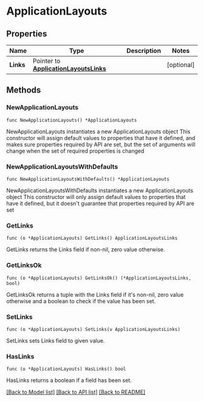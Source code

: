 # ApplicationLayouts

## Properties

Name | Type | Description | Notes
------------ | ------------- | ------------- | -------------
**Links** | Pointer to [**ApplicationLayoutsLinks**](ApplicationLayoutsLinks.md) |  | [optional] 

## Methods

### NewApplicationLayouts

`func NewApplicationLayouts() *ApplicationLayouts`

NewApplicationLayouts instantiates a new ApplicationLayouts object
This constructor will assign default values to properties that have it defined,
and makes sure properties required by API are set, but the set of arguments
will change when the set of required properties is changed

### NewApplicationLayoutsWithDefaults

`func NewApplicationLayoutsWithDefaults() *ApplicationLayouts`

NewApplicationLayoutsWithDefaults instantiates a new ApplicationLayouts object
This constructor will only assign default values to properties that have it defined,
but it doesn't guarantee that properties required by API are set

### GetLinks

`func (o *ApplicationLayouts) GetLinks() ApplicationLayoutsLinks`

GetLinks returns the Links field if non-nil, zero value otherwise.

### GetLinksOk

`func (o *ApplicationLayouts) GetLinksOk() (*ApplicationLayoutsLinks, bool)`

GetLinksOk returns a tuple with the Links field if it's non-nil, zero value otherwise
and a boolean to check if the value has been set.

### SetLinks

`func (o *ApplicationLayouts) SetLinks(v ApplicationLayoutsLinks)`

SetLinks sets Links field to given value.

### HasLinks

`func (o *ApplicationLayouts) HasLinks() bool`

HasLinks returns a boolean if a field has been set.


[[Back to Model list]](../README.md#documentation-for-models) [[Back to API list]](../README.md#documentation-for-api-endpoints) [[Back to README]](../README.md)


